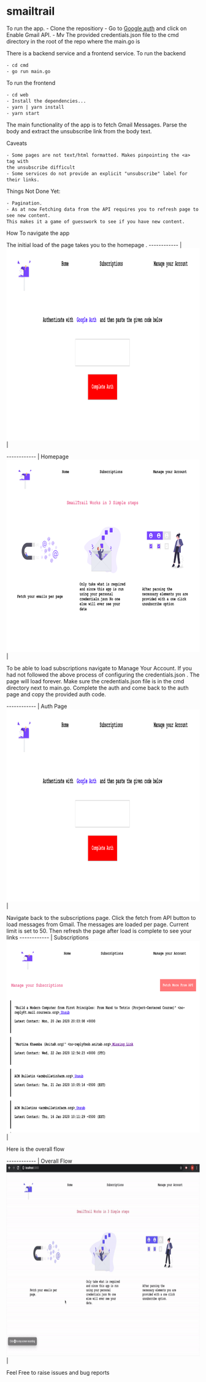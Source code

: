# smailtrail

To run the app. - Clone the repositiory - Go to [Google auth](https://developers.google.com/gmail/api/quickstart/go) and click on Enable Gmail API. - Mv The provided credentials.json file to the cmd directory in the root of the repo where the main.go is

There is a backend service and a frontend service. To run the backend

    - cd cmd
    - go run main.go

To run the frontend

    - cd web
    - Install the dependencies...
    - yarn | yarn install
    - yarn start

The main functionality of the app is to fetch Gmail Messages. Parse the body and extract the unsubscribe link from the body text.

Caveats

    - Some pages are not text/html formatted. Makes pinpointing the <a> tag with
    the unsubscribe difficult
    - Some services do not provide an explicit "unsubscribe" label for their links.

Things Not Done Yet:

    - Pagination.
    - As at now Fetching data from the API requires you to refresh page to see new content.
    This makes it a game of guesswork to see if you have new content.

How To navigate the app

The initial load of the page takes you to the homepage .
------------ |
<img src="https://github.com/mar-tina/smailtrail/blob/master/screenshots/auth.png" alt="auth page" height="500px"> | 

------------ |
Homepage
<img src="https://github.com/mar-tina/smailtrail/blob/master/screenshots/home.png" alt="home page" height="500px"> | 

To be able to load subscriptions navigate to Manage Your Account. If you had not followed the above
process of configuring the credentials.json . The page will load forever. Make sure the credentials.json
file is in the cmd directory next to main.go. Complete the auth and come back to the auth page and copy 
the provided auth code.

------------ |
Auth Page
<img src="https://github.com/mar-tina/smailtrail/blob/master/screenshots/auth.png" alt="auth page" height="500px"> | 

Navigate back to the subscriptions page. Click the fetch from API button to load messages from Gmail.
The messages are loaded per page. Current limit is set to 50. Then refresh the page after load is complete
to see your links
------------ |
Subscriptions
<img src="https://github.com/mar-tina/smailtrail/blob/master/screenshots/subs.png" alt="home page" height="500px"> | 


Here is the overall flow

------------ |
Overall Flow
<img src="https://github.com/mar-tina/smailtrail/blob/master/screenshots/smailtrail.gif" alt="overall flow" height="500px"> | 

Feel Free to raise issues and bug reports
